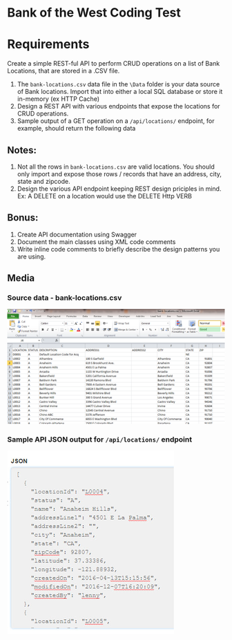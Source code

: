 # Bank of the West Coding Test

# Requirements

Create a simple REST-ful API to perform CRUD operations on a list of Bank Locations, that are stored in a .CSV file.
1. The `bank-locations.csv` data file in the `\Data` folder is your data source of Bank locations. Import that into either a local SQL database or store it in-memory (ex HTTP Cache)
2. Design a REST API with various endpoints that expose the locations for CRUD operations. 
3. Sample output of a GET operation on a `/api/locations/` endpoint, for example, should return the following data

## Notes:
1. Not all the rows in `bank-locations.csv` are valid locations. You should only import and expose those rows / records that have an address, city, state and zipcode.
2. Design the various API endpoint keeping REST design priciples in mind. Ex: A DELETE on a location would use the DELETE Http VERB

## Bonus:
1. Create API documentation using Swagger
2. Document the main classes using XML code comments
3. Write inline code comments to briefly describe the design patterns you are using.

## Media

### Source data - bank-locations.csv

<img src="/Docs/Media/bank-locations-screenshot.png" alt="free bank locations csv file"/>

### Sample API JSON output for `/api/locations/` endpoint

<img src="/Docs/Media/bank-locations-json.jpg" alt="free bank locations json file"/>
